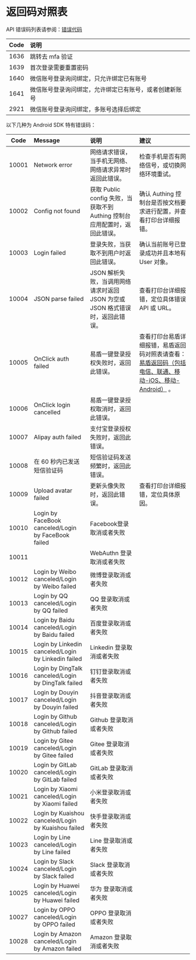 # 返回码对照表

<LastUpdated/>

API 错误码列表请参阅：[错误代码](https://docs.authing.cn/v2/reference/error-code.html)

| Code | 说明                                                   |
| :--: | :----------------------------------------------------- |
| 1636 | 跳转去 mfa 验证                                        |
| 1639 | 首次登录需要重置密码                                   |
| 1640 | 微信账号登录询问绑定，只允许绑定已有账号               |
| 1641 | 微信账号登录询问绑定，允许绑定已有账号，或者创建新账号 |
| 2921 | 微信账号登录询问绑定，多账号选择后绑定                 |

以下几种为 Android SDK 特有错误码：

| Code  | Message                                             | 说明                                                         | 建议                                                         |
| :---: | :-------------------------------------------------- | :----------------------------------------------------------- | :----------------------------------------------------------- |
| 10001 | Network error                                       | 网络请求错误，当手机无网络、网络请求异常时返回此错误。       | 检查手机是否有网络信号，或切换网络环境重试。                 |
| 10002 | Config not found                                    | 获取 Public config 失败，当获取不到 Authing 控制台应用配置时，返回此错误。 | 确认 Authing 控制台是否按文档要求进行配置，并查看打印台详细报错。 |
| 10003 | Login failed                                        | 登录失败，当获取不到用户时返回此错误。                       | 确认当前账号已登录成功并且本地有 User 对象。                 |
| 10004 | JSON parse failed                                   | JSON 解析失败，当调用网络请求时返回 JSON 为空或 JSON 格式错误时，返回此错误。 | 查看打印台详细报错，定位具体错误 API 或 URL。                |
| 10005 | OnClick auth failed                                 | 易盾一键登录授权失败时，返回此错误。                         | 查看打印台易盾详细报错，易盾返回码对照表请查看：[易盾返回码（包括电信、联通、移动-iOS、移动-Android）](https://support.dun.163.com/documents/287305921855672320?docId=314946816851496960) 。 |
| 10006 | OnClick login cancelled                             | 易盾一键登录授权取消时，返回此错误。                         |                                                              |
| 10007 | Alipay auth failed                                  | 支付宝登录授权失败时，返回此错误。                           |                                                              |
| 10008 | 在 60 秒内已发送短信验证码                          | 短信验证码发送频繁时，返回此错误。                           |                                                              |
| 10009 | Upload avatar failed                                | 更新头像失败时，返回此错误。                                 | 查看打印台详细报错，定位具体原因。                           |
| 10010 | Login by FaceBook canceled/Login by FaceBook failed | Facebook登录取消或者失败                                     |                                                              |
| 10011 |                                                     | WebAuthn 登录取消或者失败                                    |                                                              |
| 10012 | Login by Weibo canceled/Login by Weibo failed       | 微博登录取消或者失败                                         |                                                              |
| 10013 | Login by QQ canceled/Login by QQ failed             | QQ 登录取消或者失败                                          |                                                              |
| 10014 | Login by Baidu canceled/Login by Baidu failed       | 百度登录取消或者失败                                         |                                                              |
| 10015 | Login by Linkedin canceled/Login by Linkedin failed | Linkedin 登录取消或者失败                                    |                                                              |
| 10016 | Login by DingTalk canceled/Login by DingTalk failed | 钉钉登录取消或者失败                                         |                                                              |
| 10017 | Login by Douyin canceled/Login by Douyin failed     | 抖音登录取消或者失败                                         |                                                              |
| 10018 | Login by Github canceled/Login by Github failed     | Github 登录取消或者失败                                      |                                                              |
| 10019 | Login by Gitee canceled/Login by Gitee failed       | Gitee 登录取消或者失败                                       |                                                              |
| 10020 | Login by GitLab canceled/Login by GitLab failed     | GitLab 登录取消或者失败                                      |                                                              |
| 10021 | Login by Xiaomi canceled/Login by Xiaomi failed     | 小米登录取消或者失败                                         |                                                              |
| 10022 | Login by Kuaishou canceled/Login by Kuaishou failed | 快手登录取消或者失败                                         |                                                              |
| 10023 | Login by Line canceled/Login by Line failed         | Line 登录取消或者失败                                        |                                                              |
| 10024 | Login by Slack canceled/Login by Slack failed       | Slack 登录取消或者失败                                       |                                                              |
| 10025 | Login by Huawei canceled/Login by Huawei failed     | 华为 登录取消或者失败                                        |                                                              |
| 10027 | Login by OPPO canceled/Login by OPPO failed         | OPPO 登录取消或者失败                                        |                                                              |
| 10028 | Login by Amazon canceled/Login by Amazon failed     | Amazon 登录取消或者失败                                      |                                                              |
